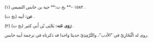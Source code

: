 ١٥٨٢ -** بخ ت:** حية بن حابس التميمي (١) .

**عن:** أبيه (بخ ت) .

**رَوَى عَنه:** يَحْيَى بْن أَبي كثير (بخ ت) (٢) .

روى له الْبُخَارِيّ في "الأدب"، والتِّرْمِذِيّ حديثا واحدا قد ذكرناه في ترجمة أبيه حابس.